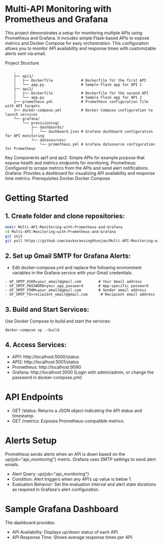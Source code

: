 # Multi-API Monitoring with Prometheus and Grafana
This project demonstrates a setup for monitoring multiple APIs using Prometheus and Grafana. It includes simple Flask-based APIs to expose metrics and Docker Compose for easy orchestration. This configuration allows you to monitor API availability and response times with customizable alerts sent via email.

Project Structure
```
    .
    ├── api1/
    │   ├── Dockerfile             # Dockerfile for the first API
    │   └── app.py                 # Sample Flask app for API 1
    ├── api2/
    │   ├── Dockerfile             # Dockerfile for the second API
    │   └── app.py                 # Sample Flask app for API 2
    ├── prometheus.yml             # Prometheus configuration file with API targets
    ├── docker-compose.yml         # Docker Compose configuration to launch services
    └── grafana/
        └── provisioning/
            ├── dashboards/
            │   └── dashboard.json # Grafana dashboard configuration for API monitoring
            └── datasources/
                └── prometheus.yml # Grafana datasource configuration for Prometheus
```
Key Components
api1 and api2: Simple APIs for example purpose that expose health and metrics endpoints for monitoring.
Prometheus: Configured to scrape metrics from the APIs and send alert notifications.
Grafana: Provides a dashboard for visualizing API availability and response time metrics.
Prerequisites
Docker
Docker Compose

# Getting Started

## 1. Create folder and clone repositories:

```bash
mkdir Multi-API-Monitoring-with-Prometheus-and-Grafana
cd Multi-API-Monitoring-with-Prometheus-and-Grafana
git init
git pull https://github.com/navkaransinghhunjan/Multi-API-Monitoring-with-Prometheus-and-Grafana.git
```
## 2. Set up Gmail SMTP for Grafana Alerts:

 * Edit docker-compose.yml and replace the following environment variables in the Grafana service with your Gmail credentials:

```
- GF_SMTP_USER=your_email@gmail.com        # Your Gmail address
- GF_SMTP_PASSWORD=your_app_password       # App-specific password
- GF_SMTP_FROM=your_email@gmail.com        # Sender email address
- GF_SMTP_TO=recipient_email@gmail.com      # Recipient email address
```
## 3. Build and Start Services:

Use Docker Compose to build and start the services:

```
docker-compose up --build
```
## 4. Access Services:

 * API1: http://localhost:5000/status
 * API2: http://localhost:5001/status
 * Prometheus: http://localhost:9090
 * Grafana: http://localhost:3000 (Login with admin/admin, or change the password in docker-compose.yml)
   
# API Endpoints
* GET /status: Returns a JSON object indicating the API status and timestamp.
* GET /metrics: Exposes Prometheus-compatible metrics.
  
# Alerts Setup
Prometheus sends alerts when an API is down based on the up{job="api_monitoring"} metric. Grafana uses SMTP settings to send alert emails.

* Alert Query:
  up{job="api_monitoring"}
* Condition:
  Alert triggers when any API’s up value is below 1.
* Evaluation Behavior:
  Set the evaluation interval and alert state durations as required in Grafana's alert configuration.

# Sample Grafana Dashboard
The dashboard provides:

* API Availability: Displays up/down status of each API.
* API Response Time: Shows average response times per API.
  

